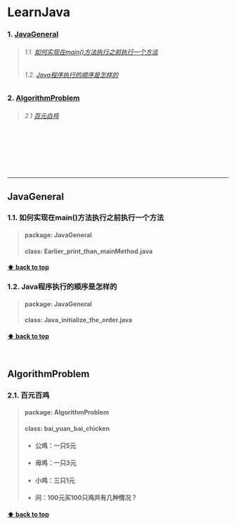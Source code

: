 <a id="LearnJava"></a>
# LearnJava
### 1. [JavaGeneral](#1)
  >###### 1.1. [如何实现在main()方法执行之前执行一个方法](#1.1)
  >###### 1.2. [Java程序执行的顺序是怎样的](#1.2)

### 2. [AlgorithmProblem](#2)
  >###### 2.1 [百元白鸡](#2.1)
<br>
<br>
<br>
<br>
<br>

***
<a id="1"></a>
## JavaGeneral <br>
<a id="1.1"></a>
### 1.1. 如何实现在main()方法执行之前执行一个方法 <br>
> #### **package:** JavaGeneral</span><br>
> #### **class:** Earlier_print_than_mainMethod.java
#### [⬆ back to top](#LearnJava)

<a id="1.2"></a>
### 1.2. Java程序执行的顺序是怎样的 <br>
> #### **package:** JavaGeneral</span><br>
> #### **class:** Java_initialize_the_order.java
#### [⬆ back to top](#LearnJava)

<br>

<a id="2"></a>
## AlgorithmProblem <br>
<a id="2.1"></a>
### 2.1. 百元百鸡

> #### package: AlgorithmProblem <br>
> #### class: bai_yuan_bai_chicken <br>
> * #### 公鸡：一只5元<br>
> * #### 母鸡：一只3元<br>
> * #### 小鸡：三只1元<br>
> * #### 问：100元买100只鸡共有几种情况？<br>
#### [⬆ back to top](#LearnJava)
<br>
<br>
<br>
<br>
<br>
<br>
<br>
<br>
<br>
<br>
<br>
<br>
<br>
<br>
<br>
<br>
<br>
<br>
<br>
<br>
<br>
<br>
<br>
<br>
<br>
<br>
<br>
<br>
<br>
<br>

